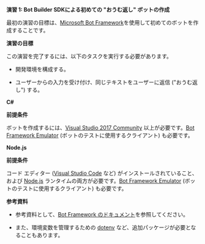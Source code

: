 **演習 1: Bot Builder SDKによる初めての "おうむ返し" ボットの作成**

最初の演習の目標は、[Microsoft Bot
Framework](https://dev.botframework.com/)を使用して初めてのボットを作成することです。

**演習の目標**

この演習を完了するには、以下のタスクを実行する必要があります。

-   開発環境を構成する。

-   ユーザーからの入力を受け付け、同じテキストをユーザーに返信 ("おうむ返し")
    する。

**C\#**

**前提条件**

ボットを作成するには、[Visual Studio 2017
Community](https://www.visualstudio.com/vs/) 以上が必要です。[Bot Framework
Emulator](https://emulator.botframework.com/)
(ボットのテストに使用するクライアント) も必要です。

**Node.js**

**前提条件**

コード エディター ([Visual Studio Code](https://code.visualstudio.com/) など)
がインストールされていること、および [Node.js](https://nodejs.org/en/)
ランタイムの両方が必要です。[Bot Framework
Emulator](https://emulator.botframework.com/)
(ボットのテストに使用するクライアント) も必要です。

**参考資料**

-   参考資料として、[Bot Framework
    のドキュメント](https://docs.microsoft.com/en-us/bot-framework/)を参照してください。

-   また、環境変数を管理するための [dotenv](https://github.com/motdotla/dotenv)
    など、追加パッケージが必要となることもあります。
